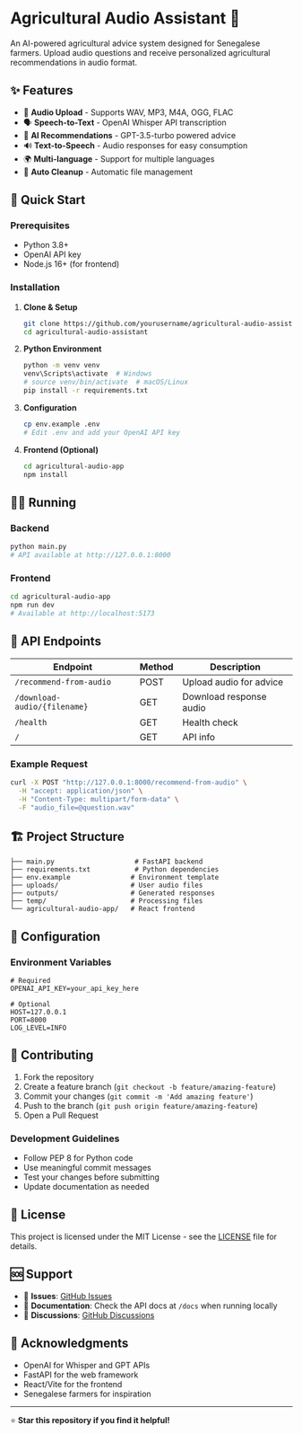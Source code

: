 # Agricultural Audio Assistant 🌾

An AI-powered agricultural advice system designed for Senegalese farmers. Upload audio questions and receive personalized agricultural recommendations in audio format.

## ✨ Features

- 🎤 **Audio Upload** - Supports WAV, MP3, M4A, OGG, FLAC
- 🗣️ **Speech-to-Text** - OpenAI Whisper API transcription
- 🤖 **AI Recommendations** - GPT-3.5-turbo powered advice
- 🔊 **Text-to-Speech** - Audio responses for easy consumption
- 🌍 **Multi-language** - Support for multiple languages
- 🧹 **Auto Cleanup** - Automatic file management

## 🚀 Quick Start

### Prerequisites
- Python 3.8+
- OpenAI API key
- Node.js 16+ (for frontend)

### Installation

1. **Clone & Setup**
   ```bash
   git clone https://github.com/yourusername/agricultural-audio-assistant.git
   cd agricultural-audio-assistant
   ```

2. **Python Environment**
   ```bash
   python -m venv venv
   venv\Scripts\activate  # Windows
   # source venv/bin/activate  # macOS/Linux
   pip install -r requirements.txt
   ```

3. **Configuration**
   ```bash
   cp env.example .env
   # Edit .env and add your OpenAI API key
   ```

4. **Frontend (Optional)**
   ```bash
   cd agricultural-audio-app
   npm install
   ```

## 🏃‍♂️ Running

### Backend
```bash
python main.py
# API available at http://127.0.0.1:8000
```

### Frontend
```bash
cd agricultural-audio-app
npm run dev
# Available at http://localhost:5173
```

## 📡 API Endpoints

| Endpoint | Method | Description |
|----------|--------|-------------|
| `/recommend-from-audio` | POST | Upload audio for advice |
| `/download-audio/{filename}` | GET | Download response audio |
| `/health` | GET | Health check |
| `/` | GET | API info |

### Example Request
```bash
curl -X POST "http://127.0.0.1:8000/recommend-from-audio" \
  -H "accept: application/json" \
  -H "Content-Type: multipart/form-data" \
  -F "audio_file=@question.wav"
```

## 🏗️ Project Structure

```
├── main.py                    # FastAPI backend
├── requirements.txt           # Python dependencies
├── env.example               # Environment template
├── uploads/                  # User audio files
├── outputs/                  # Generated responses
├── temp/                     # Processing files
└── agricultural-audio-app/   # React frontend
```

## 🔧 Configuration

### Environment Variables
```env
# Required
OPENAI_API_KEY=your_api_key_here

# Optional
HOST=127.0.0.1
PORT=8000
LOG_LEVEL=INFO
```

## 🤝 Contributing

1. Fork the repository
2. Create a feature branch (`git checkout -b feature/amazing-feature`)
3. Commit your changes (`git commit -m 'Add amazing feature'`)
4. Push to the branch (`git push origin feature/amazing-feature`)
5. Open a Pull Request

### Development Guidelines
- Follow PEP 8 for Python code
- Use meaningful commit messages
- Test your changes before submitting
- Update documentation as needed

## 📝 License

This project is licensed under the MIT License - see the [LICENSE](LICENSE) file for details.

## 🆘 Support

- 📧 **Issues**: [GitHub Issues](https://github.com/yourusername/agricultural-audio-assistant/issues)
- 📖 **Documentation**: Check the API docs at `/docs` when running locally
- 💬 **Discussions**: [GitHub Discussions](https://github.com/yourusername/agricultural-audio-assistant/discussions)

## 🙏 Acknowledgments

- OpenAI for Whisper and GPT APIs
- FastAPI for the web framework
- React/Vite for the frontend
- Senegalese farmers for inspiration

---

⭐ **Star this repository if you find it helpful!**
